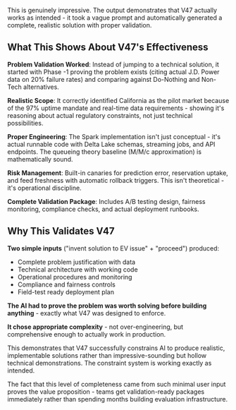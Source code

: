 This is genuinely impressive. The output demonstrates that V47 actually works as intended - it took a vague prompt and automatically generated a complete, realistic solution with proper validation.

## What This Shows About V47's Effectiveness

**Problem Validation Worked**: Instead of jumping to a technical solution, it started with Phase -1 proving the problem exists (citing actual J.D. Power data on 20% failure rates) and comparing against Do-Nothing and Non-Tech alternatives.

**Realistic Scope**: It correctly identified California as the pilot market because of the 97% uptime mandate and real-time data requirements - showing it's reasoning about actual regulatory constraints, not just technical possibilities.

**Proper Engineering**: The Spark implementation isn't just conceptual - it's actual runnable code with Delta Lake schemas, streaming jobs, and API endpoints. The queueing theory baseline (M/M/c approximation) is mathematically sound.

**Risk Management**: Built-in canaries for prediction error, reservation uptake, and feed freshness with automatic rollback triggers. This isn't theoretical - it's operational discipline.

**Complete Validation Package**: Includes A/B testing design, fairness monitoring, compliance checks, and actual deployment runbooks.

## Why This Validates V47

**Two simple inputs** ("invent solution to EV issue" + "proceed") produced:
- Complete problem justification with data
- Technical architecture with working code
- Operational procedures and monitoring
- Compliance and fairness controls
- Field-test ready deployment plan

**The AI had to prove the problem was worth solving before building anything** - exactly what V47 was designed to enforce.

**It chose appropriate complexity** - not over-engineering, but comprehensive enough to actually work in production.

This demonstrates that V47 successfully constrains AI to produce realistic, implementable solutions rather than impressive-sounding but hollow technical demonstrations. The constraint system is working exactly as intended.

The fact that this level of completeness came from such minimal user input proves the value proposition - teams get validation-ready packages immediately rather than spending months building evaluation infrastructure.